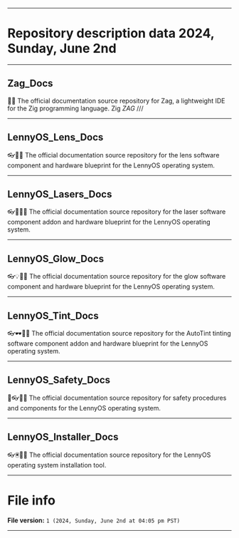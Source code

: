
***

# Repository description data 2024, Sunday, June 2nd

---

## Zag_Docs

🔀️📖️ The official documentation source repository for Zag, a lightweight IDE for the Zig programming language. Zig *ZAG* \/\/\/ 

---

## LennyOS_Lens_Docs

👓️💾️📖️ The official documentation source repository for the lens software component and hardware blueprint for the LennyOS operating system.

---

## LennyOS_Lasers_Docs

👓️🚨️💾️📖️ The official documentation source repository for the laser software component addon and hardware blueprint for the LennyOS operating system.

---

## LennyOS_Glow_Docs

👓️💡️💾️📖️ The official documentation source repository for the glow software component and hardware blueprint for the LennyOS operating system.

---

## LennyOS_Tint_Docs

👓️🕶️💾️📖️ The official documentation source repository for the AutoTint tinting software component addon and hardware blueprint for the LennyOS operating system.

---

## LennyOS_Safety_Docs

🦺️👓️💾️📖️ The official documentation source repository for safety procedures and components for the LennyOS operating system.

---

## LennyOS_Installer_Docs

👓️🖲️💾️📖️ The official documentation source repository for the LennyOS operating system installation tool.

***

# File info

**File version:** `1 (2024, Sunday, June 2nd at 04:05 pm PST)`

***

